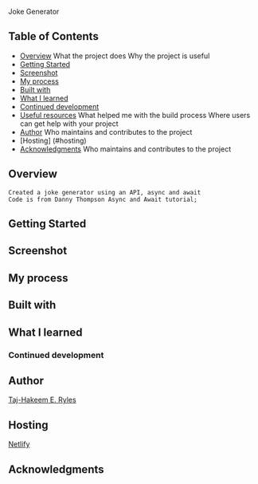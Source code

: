 Joke Generator 

## Table of Contents

- [Overview](#overview)
	What the project does
Why the project is useful
- [Getting Started](#Getting-started)
- [Screenshot](#screenshot)
- [My process](#my-process)
- [Built with](#built-with)
- [What I learned](#what-i-learned)
- [Continued development](#continued-development)
- [Useful resources](#useful-resources)
	What helped me with the build process
	Where users can get help with your project
- [Author](#author)
	Who maintains and contributes to the project
- [Hosting] (#hosting)
- [Acknowledgments](#acknowledgments)
	Who maintains and contributes to the project



## Overview
    Created a joke generator using an API, async and await
    Code is from Danny Thompson Async and Await tutorial;
## Getting Started

## Screenshot

## My process

## Built with

## What I learned

### Continued development

## Author
[Taj-Hakeem E. Ryles](https://tajhakeem.me)

## Hosting

[Netlify](https://netlify.com)

## Acknowledgments

